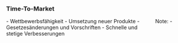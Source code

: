 ### <i class="fa fa-hourglass-half" aria-hidden="true"></i> Time-To-Market
<div style="text-align: left; float: left; width: 80%">
- Wettbewerbsfähigkeit
- Umsetzung neuer Produkte
- Gesetzesänderungen und Vorschriften
- Schnelle und stetige Verbesserungen
</div>
<div style="text-align: right; float: right;  width: 20%">
    <img style="border: none; box-shadow: none; background: none"  data-src="/media/time-to-market.png"></img>
</div>
Note:
-
